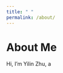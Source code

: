 ```yaml
---
title: " "
permalink: /about/
---
```


# About Me

<!-- <img src="{{ "/assets/images/routeburn.jpg" | absolute_url }}"
width="50%" hspace="20" align="right"> -->

Hi, I’m Yilin Zhu, a 
